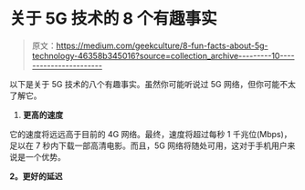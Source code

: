 # 关于 5G 技术的 8 个有趣事实

> 原文：<https://medium.com/geekculture/8-fun-facts-about-5g-technology-46358b345016?source=collection_archive---------10----------------------->

以下是关于 5G 技术的八个有趣事实。虽然你可能听说过 5G 网络，但你可能不太了解它。

1.  **更高的速度**

它的速度将远远高于目前的 4G 网络。最终，速度将超过每秒 1 千兆位(Mbps)，足以在 7 秒内下载一部高清电影。而且，5G 网络将随处可用，这对于手机用户来说是一个优势。

**2。更好的延迟**